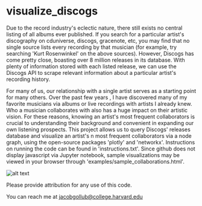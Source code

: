 # visualize_discogs
Due to the record industry's eclectic nature, there still exists no central listing of all albums ever published. If you search for a particular artist's discography on cduniverse, discogs, gracenote, etc, you may find that no single source lists every recording by that musician (for example, try searching 'Kurt Rosenwinkel' on the above sources). However, Discogs has come pretty close, boasting over 8 million releases in its database. With plenty of information stored with each listed release, we can use the Discogs API to scrape relevant information about a particular artist's recording history.

For many of us, our relationship with a single artist serves as a starting point for many others. Over the past few years , I have discovered many of my favorite musicians via albums or live recordings with artists I already knew. Who a musician collaborates with also has a huge impact on their artistic vision. For these reasons, knowing an artist's most frequent collaborators is crucial to understanding their background and convenient in expanding our own listening prospects. This project allows us to query Discogs' releases database and visualize an artist's n most frequent collaborators via a node graph, using the open-source packages 'plotly' and 'networkx'. Instructions on running the code can be found in 'instructions.txt'. Since github does not display javascript via Jupyter notebook, sample visualizations may be viewed in your browser through 'examples/sample_collaborations.html'.

![alt text](https://raw.githubusercontent.com/jgollub1/visualize_discogs/examples/png/myron_walden.png)

Please provide attribution for any use of this code.

You can reach me at jacobgollub@college.harvard.edu